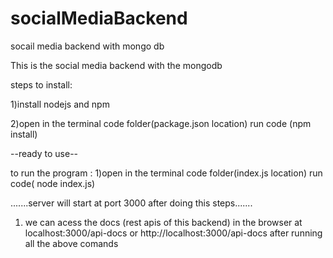 # socialMediaBackend
socail media backend with mongo db

This is the  social media backend with the mongodb

steps to install:

1)install nodejs and npm

2)open in the terminal  code folder(package.json location) run code (npm install)

--ready to use--

to run the program :
1)open in the terminal  code folder(index.js location) run code( node index.js)

.......server will start at port 3000 after doing this steps.......

1) we can acess the docs (rest apis of this backend) in the browser at localhost:3000/api-docs or http://localhost:3000/api-docs after running all the above  comands


